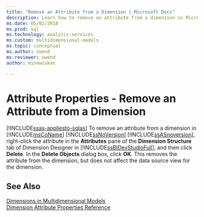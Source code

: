 ```yaml
---
title: "Remove an Attribute from a Dimension | Microsoft Docs"
description: Learn how to remove an attribute from a dimension in Microsoft SQL Server Analysis Services, which doesn't affect the data source view.
ms.date: 05/02/2018
ms.prod: sql
ms.technology: analysis-services
ms.custom: multidimensional-models
ms.topic: conceptual
ms.author: owend
ms.reviewer: owend
author: minewiskan

---
```

# Attribute Properties - Remove an Attribute from a Dimension
[!INCLUDE[ssas-appliesto-sqlas](../includes/ssas-appliesto-sqlas.md)]
  To remove an attribute from a dimension in [!INCLUDE[msCoName](../includes/msconame-md.md)] [!INCLUDE[ssNoVersion](../includes/ssnoversion-md.md)] [!INCLUDE[ssASnoversion](../includes/ssasnoversion-md.md)], right-click the attribute in the **Attributes** pane of the **Dimension Structure** tab of Dimension Designer in [!INCLUDE[ssBIDevStudioFull](../includes/ssbidevstudiofull-md.md)], and then click **Delete**. In the **Delete Objects** dialog box, click **OK**. This removes the attribute from the dimension, but does not affect the data source view for the dimension.  
  
## See Also  
 [Dimensions in Multidimensional Models](../../analysis-services/multidimensional-models/dimensions-in-multidimensional-models.md)   
 [Dimension Attribute Properties Reference](../../analysis-services/multidimensional-models/dimension-attribute-properties-reference.md)  
  
  

